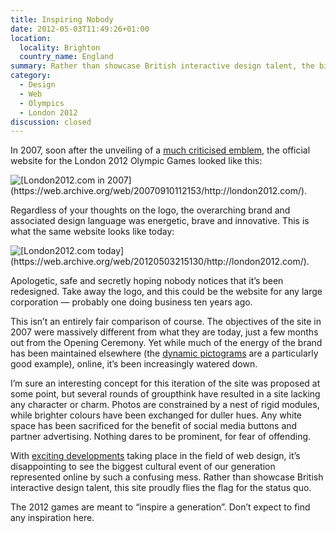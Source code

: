 ```yaml
---
title: Inspiring Nobody
date: 2012-05-03T11:49:26+01:00
location:
  locality: Brighton
  country_name: England
summary: Rather than showcase British interactive design talent, the biggest cultural event of our generation has been represented online by an uninspired mess that flies the flag for the status quo.
category:
  - Design
  - Web
  - Olympics
  - London 2012
discussion: closed
---
```

In 2007, soon after the unveiling of a [much criticised emblem][1], the official website for the London 2012 Olympic Games looked like this:

![](london2012_2007.png '[London2012.com in 2007](https://web.archive.org/web/20070910112153/http://london2012.com/).')

Regardless of your thoughts on the logo, the overarching brand and associated design language was energetic, brave and innovative. This is what the same website looks like today:

![](london2012_2012.png '[London2012.com today](https://web.archive.org/web/20120503215130/http://london2012.com/).')

Apologetic, safe and secretly hoping nobody notices that it’s been redesigned. Take away the logo, and this could be the website for any large corporation — probably one doing business ten years ago.

This isn’t an entirely fair comparison of course. The objectives of the site in 2007 were massively different from what they are today, just a few months out from the Opening Ceremony. Yet while much of the energy of the brand has been maintained elsewhere (the [dynamic pictograms][2] are a particularly good example), online, it’s been increasingly watered down.

I’m sure an interesting concept for this iteration of the site was proposed at some point, but several rounds of groupthink have resulted in a site lacking any character or charm. Photos are constrained by a nest of rigid modules, while brighter colours have been exchanged for duller hues. Any white space has been sacrificed for the benefit of social media buttons and partner advertising. Nothing dares to be prominent, for fear of offending.

With [exciting developments][3] taking place in the field of web design, it’s disappointing to see the biggest cultural event of our generation represented online by such a confusing mess. Rather than showcase British interactive design talent, this site proudly flies the flag for the status quo.

The 2012 games are meant to “inspire a generation”. Don’t expect to find any inspiration here.

[1]: http://lloydyweb.paulrobertlloyd.com/blog/2007/06/2012_and_all_that
[2]: http://creativereview.co.uk/cr-blog/2009/october/london-2012-pictograms
[3]: http://alistapart.com/articles/responsive-web-design/
